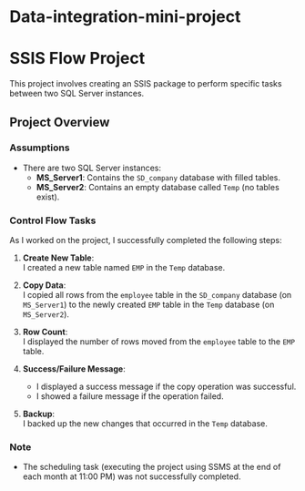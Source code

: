 # Data-integration-mini-project
# SSIS Flow Project

This project involves creating an SSIS package to perform specific tasks between two SQL Server instances.

## Project Overview

### Assumptions
- There are two SQL Server instances:
  - **MS_Server1**: Contains the `SD_company` database with filled tables.
  - **MS_Server2**: Contains an empty database called `Temp` (no tables exist).

### Control Flow Tasks
As I worked on the project, I successfully completed the following steps:

1. **Create New Table**:  
   I created a new table named `EMP` in the `Temp` database.

2. **Copy Data**:  
   I copied all rows from the `employee` table in the `SD_company` database (on `MS_Server1`) to the newly created `EMP` table in the `Temp` database (on `MS_Server2`).

3. **Row Count**:  
   I displayed the number of rows moved from the `employee` table to the `EMP` table.

4. **Success/Failure Message**:  
   - I displayed a success message if the copy operation was successful.
   - I showed a failure message if the operation failed.

5. **Backup**:  
   I backed up the new changes that occurred in the `Temp` database.

### Note
- The scheduling task (executing the project using SSMS at the end of each month at 11:00 PM) was not successfully completed.
